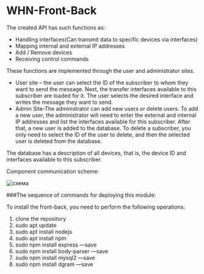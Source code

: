 # WHN-Front-Back

The created API has such functions as:
- Handling interfaces(Can transmit data to specific devices via interfaces)
- Mapping internal and external IP addresses
- Add / Remove devices
- Receiving control commands

These functions are implemented through the user and administrator sites.
- User site – the user can select the ID of the subscriber to whom they want to send the message. Next, the transfer interfaces available to this subscriber are loaded for it. The user selects the desired interface and writes the message they want to send.
- Admin Site-The administrator can add new users or delete users. To add a new user, the administrator will need to enter the external and internal IP addresses and list the interfaces available for this subscriber. After that, a new user is added to the database. To delete a subscriber, you only need to select the ID of the user to delete, and then the selected user is deleted from the database.

The database has a description of all devices, that is, the device ID and interfaces available to this subscriber.

Component communication scheme:

![схема](https://user-images.githubusercontent.com/57037988/115722622-d8e91b00-a387-11eb-95c1-00304c43f1c7.jpg)

###The sequence of commands for deploying this module:

To install the front-back, you need to perform the following operations:
1) clone the repository
2) sudo apt update
3) sudo apt install nodejs
4) sudo apt install npm
5) sudo npm install express —save
6) sudo npm install body-parser —save
7) sudo npm install mysql2 —save
8) sudo npm install dgram —save
